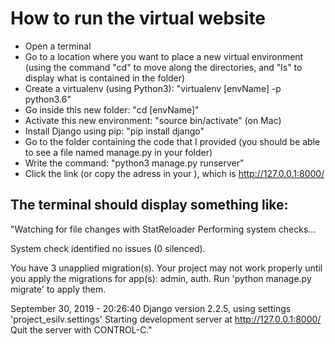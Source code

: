 # How to run the virtual website

- Open a terminal
- Go to a location where you want to place a new virtual environment (using the command "cd" to move along the directories, and "ls" to display what is contained in the folder)
- Create a virtualenv (using Python3): "virtualenv [envName] -p python3.6"
- Go inside this new folder: "cd [envName]"
- Activate this new environment: "source bin/activate" (on Mac)
- Install Django using pip: "pip install django"
- Go to the folder containing the code that I provided (you should be able to see a file named manage.py in your folder)
- Write the command: "python3 manage.py runserver"
- Click the link (or copy the adress in your ), which is http://127.0.0.1:8000/


## The terminal should display something like:

"Watching for file changes with StatReloader
Performing system checks...

System check identified no issues (0 silenced).

You have 3 unapplied migration(s). Your project may not work properly until you apply the migrations for app(s): admin, auth.
Run 'python manage.py migrate' to apply them.

September 30, 2019 - 20:26:40
Django version 2.2.5, using settings 'project_esilv.settings'
Starting development server at http://127.0.0.1:8000/
Quit the server with CONTROL-C."

